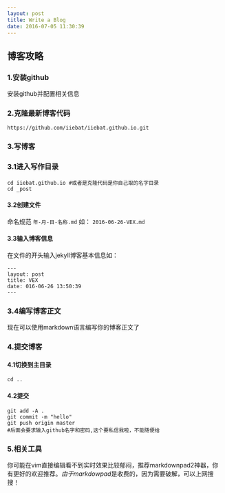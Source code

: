 ```yaml
---
layout: post
title: Write a Blog
date: 2016-07-05 11:30:39
---
```


## 博客攻略

### 1.安装github

安装github并配置相关信息

### 2.克隆最新博客代码

```
https://github.com/iiebat/iiebat.github.io.git
```

### 3.写博客

### 3.1进入写作目录

```
cd iiebat.github.io #或者是克隆代码是你自己取的名字目录
cd _post
```
#### 3.2创建文件

命名规范 `年-月-日-名称.md` 如： `2016-06-26-VEX.md`

#### 3.3输入博客信息

在文件的开头输入jekyll博客基本信息如：

```
---
layout: post
title: VEX
date: 016-06-26 13:50:39
---
```

### 3.4编写博客正文

现在可以使用markdown语言编写你的博客正文了

### 4.提交博客

#### 4.1切换到主目录

```
cd ..
```

#### 4.2提交

```
git add -A .
git commit -m "hello"
git push origin master
#后面会要求输入github名字和密码,这个要私信我啦，不能随便给
```

### 5.相关工具

你可能在vim直接编辑看不到实时效果比较郁闷，推荐markdownpad2神器，你有更好的欢迎推荐。*由于markdowpad*是收费的，因为需要破解，可以上网搜搜！
